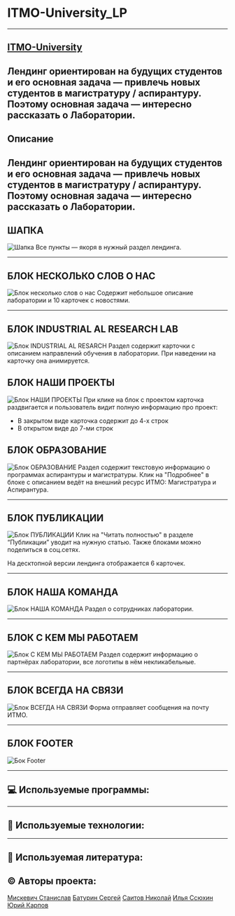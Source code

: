 # **ITMO-University_LP**
---
[ITMO-University](https://www.yandex.ru "Нажми на меня")
---
Лендинг ориентирован на будущих студентов и его основная задача — привлечь новых студентов в магистратуру / аспирантуру. Поэтому основная задача — интересно рассказать о Лаборатории.
---


## **Описание**

Лендинг ориентирован на будущих студентов и его основная задача — привлечь новых студентов в магистратуру / аспирантуру. Поэтому основная задача — интересно рассказать о Лаборатории.
---
## **ШАПКА**
![Шапка](https://user-images.githubusercontent.com/94468513/160718160-0195f1c4-67fc-4c6d-8584-7396916f68a6.png)
Все пункты — якоря в нужный раздел лендинга.

---

## **БЛОК НЕСКОЛЬКО СЛОВ О НАС**
![Блок несколько слов о нас](https://user-images.githubusercontent.com/94468513/160718473-628bdd4f-463e-4b9e-983f-c8872fd36032.png)
Содержит небольшое описание лаборатории и 10 карточек с новостями.

---

## **БЛОК INDUSTRIAL AL RESEARCH LAB**
![Блок INDUSTRIAL AL RESARCH](https://user-images.githubusercontent.com/94468513/160718512-d6143cb3-7853-4200-8e0d-b3424d0b6901.png)
Раздел содержит карточки с описанием направлений обучения в лаборатории.
При наведении на карточку она анимируется.

## **БЛОК НАШИ ПРОЕКТЫ**
![Блок НАШИ ПРОЕКТЫ](https://user-images.githubusercontent.com/94468513/160718532-aa6edfec-92d3-49d8-97d7-a6ec990464d1.png)
При клике на блок с проектом карточка раздвигается  и пользователь видит полную информацию про проект:

- В закрытом виде карточка содержит до 4-х строк
- В открытом виде до 7-ми строк

## **БЛОК ОБРАЗОВАНИЕ**
![Блок ОБРАЗОВАНИЕ](https://user-images.githubusercontent.com/94468513/160718554-ccb6796b-8cda-4e35-852c-f365628feaf9.png)
Раздел содержит текстовую информацию о программах аспирантуры и магистратуры. Клик на "Подробнее" в блоке с описанием ведёт на внешний ресурс ИТМО: Магистратура и Аспирантура.

---

## **БЛОК ПУБЛИКАЦИИ**
![Блок ПУБЛИКАЦИИ](https://user-images.githubusercontent.com/94468513/160718577-f1198c96-3071-4b7e-affd-685e69f50f21.png)
Клик на "Читать полностью" в разделе “Публикации” уводит на нужную статью.
Также блоками можно поделиться в соц.сетях.

На десктопной версии лендинга отображается 6 карточек.

---

## **БЛОК НАША КОМАНДА**
![Блок НАША КОМАНДА](https://user-images.githubusercontent.com/94468513/160718602-ad2508e3-0c8c-4b6b-84cb-cb65cd019126.png)
Раздел о сотрудниках лаборатории.

---

## **БЛОК С КЕМ МЫ РАБОТАЕМ**
![Блок С КЕМ МЫ РАБОТАЕМ](https://user-images.githubusercontent.com/94468513/160718624-1053f0af-ca8b-48a6-b6d2-5bd08be4571a.png)
Раздел содержит информацию о партнёрах лаборатории, все логотипы в нём некликабельные.

---

## **БЛОК ВСЕГДА НА СВЯЗИ**
![Блок ВСЕГДА НА СВЯЗИ](https://user-images.githubusercontent.com/94468513/160718661-3306e67d-68d2-4882-a4a5-a93ddf55f921.png)
Форма отправляет сообщения на почту ИТМО.

---

## **БЛОК FOOTER**
![Бок Footer](https://user-images.githubusercontent.com/94468513/160718677-9f65a2c2-fc12-42ef-8f8a-12cdee14d7f9.png)

---

## :computer: Используемые программы:

---

## :pill: Используемые технологии:

---

## :book: Используемая литература:

## :copyright: Авторы проекта:

[Мискевич Станислав](https://github.com/MiskevichStanislav)
[Батурин Сергей](https://github.com/BaturinSS)
[Саитов Николай](https://github.com/nikolaysaitov)
[Илья Ссюхин](https://www.yandex.ru)
[Юрий Карпов](https://www.yandex.ru)


